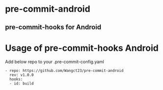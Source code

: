 # pre-commit-android
pre-commit-hooks for Android
---
# Usage of pre-commit-hooks Android
Add below repo to your .pre-commit-config.yaml

    - repo: https://github.com/Wangct23/pre-commit-android
      rev: v1.0.0
      hooks:
      - id: build
